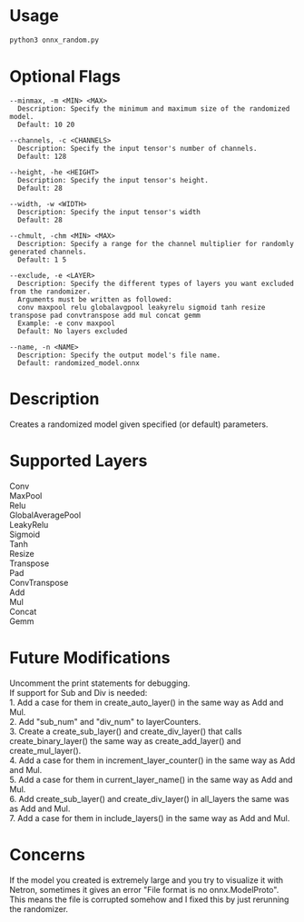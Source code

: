 # Usage
```python
python3 onnx_random.py
```

# Optional Flags
```
--minmax, -m <MIN> <MAX>  
  Description: Specify the minimum and maximum size of the randomized model.  
  Default: 10 20  
 
--channels, -c <CHANNELS>  
  Description: Specify the input tensor's number of channels. 
  Default: 128
  
--height, -he <HEIGHT>  
  Description: Specify the input tensor's height. 
  Default: 28
  
--width, -w <WIDTH>  
  Description: Specify the input tensor's width
  Default: 28
  
--chmult, -chm <MIN> <MAX>  
  Description: Specify a range for the channel multiplier for randomly generated channels. 
  Default: 1 5  
  
--exclude, -e <LAYER>
  Description: Specify the different types of layers you want excluded from the randomizer.  
  Arguments must be written as followed:  
  conv maxpool relu globalavgpool leakyrelu sigmoid tanh resize transpose pad convtranspose add mul concat gemm  
  Example: -e conv maxpool  
  Default: No layers excluded

--name, -n <NAME>  
  Description: Specify the output model's file name. 
  Default: randomized_model.onnx  
```

# Description
Creates a randomized model given specified (or default) parameters.  

# Supported Layers
Conv  
MaxPool  
Relu  
GlobalAveragePool  
LeakyRelu  
Sigmoid  
Tanh  
Resize  
Transpose  
Pad  
ConvTranspose  
Add  
Mul  
Concat  
Gemm  

# Future Modifications
Uncomment the print statements for debugging.  
If support for Sub and Div is needed:  
    1. Add a case for them in create_auto_layer() in the same way as Add and Mul.  
    2. Add "sub_num" and "div_num" to layerCounters.  
    3. Create a create_sub_layer() and create_div_layer() that calls create_binary_layer() the same way as create_add_layer() and create_mul_layer().  
    4. Add a case for them in increment_layer_counter() in the same way as Add and Mul.  
    5. Add a case for them in current_layer_name() in the same way as Add and Mul.  
    6. Add create_sub_layer() and create_div_layer() in all_layers the same was as Add and Mul.  
    7. Add a case for them in include_layers() in the same way as Add and Mul.

# Concerns
If the model you created is extremely large and you try to visualize it with Netron, sometimes it gives an error "File format is no onnx.ModelProto".  
This means the file is corrupted somehow and I fixed this by just rerunning the randomizer.
